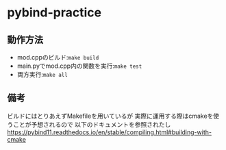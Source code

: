# pybind-practice

## 動作方法
- mod.cppのビルド:`make build`
- main.pyでmod.cpp内の関数を実行:`make test`
- 両方実行:`make all` 


## 備考
ビルドにはとりあえずMakefileを用いているが
実際に運用する際はcmakeを使うことが予想されるので
以下のドキュメントを参照されたし
https://pybind11.readthedocs.io/en/stable/compiling.html#building-with-cmake

